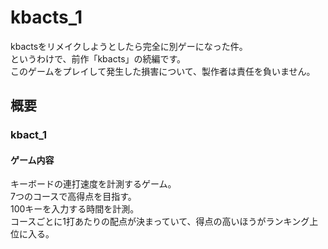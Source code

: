 # kbacts_1
kbactsをリメイクしようとしたら完全に別ゲーになった件。  
というわけで、前作「kbacts」の続編です。  
このゲームをプレイして発生した損害について、製作者は責任を負いません。
## 概要
### kbact_1
#### ゲーム内容
キーボードの連打速度を計測するゲーム。  
7つのコースで高得点を目指す。  
100キーを入力する時間を計測。  
コースごとに1打あたりの配点が決まっていて、得点の高いほうがランキング上位に入る。  
